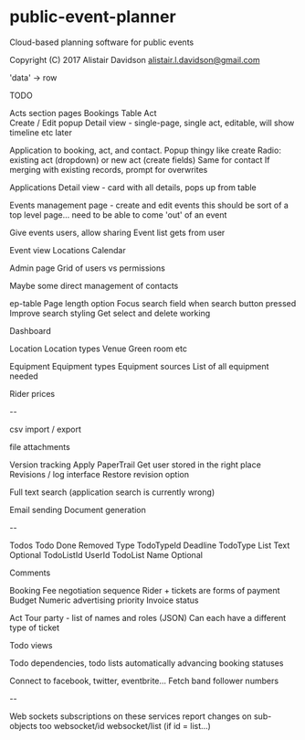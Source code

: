 # public-event-planner

Cloud-based planning software for public events

Copyright (C) 2017 Alistair Davidson <alistair.l.davidson@gmail.com>

'data' -> row

TODO

Acts section pages
    Bookings
        Table
    Act      
        Create / Edit popup
        Detail view - single-page, single act, editable, will show timeline etc later

Application to booking, act, and contact.
    Popup thingy like create
        Radio: existing act (dropdown) or new act (create fields)
        Same for contact
        If merging with existing records, prompt for overwrites

Applications
    Detail view - card with all details, pops up from table 

Events management page - create and edit events
    this should be sort of a top level page... need to be able to come 'out' of an event

Give events users, allow sharing
Event list gets from user

Event view
    Locations
    Calendar

Admin page
    Grid of users vs permissions

Maybe some direct management of contacts

ep-table
    Page length option
    Focus search field when search button pressed
    Improve search styling
    Get select and delete working

Dashboard

Location
    Location types
        Venue
        Green room
        etc

Equipment
    Equipment types
    Equipment sources
    List of all equipment needed

Rider prices

--

csv import / export

file attachments

Version tracking
    Apply PaperTrail
        Get user stored in the right place
        Revisions / log interface
        Restore revision option

Full text search (application search is currently wrong)

Email sending
Document generation

--

Todos
    Todo
        Done
        Removed
        Type
        TodoTypeId
        Deadline
    TodoType
        List
        Text
        Optional
        TodoListId
        UserId
    TodoList
        Name
        Optional

Comments

Booking
    Fee negotiation sequence
        Rider + tickets are forms of payment
    Budget
    Numeric advertising priority
    Invoice status

Act
    Tour party - list of names and roles (JSON)
    Can each have a different type of ticket

Todo views

Todo dependencies, todo lists automatically advancing booking statuses

Connect to facebook, twitter, eventbrite...
    Fetch band follower numbers


--

Web sockets subscriptions on these services report changes on sub-objects too
    websocket/id
    websocket/list (if id = list...)
